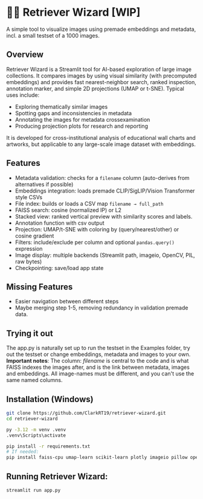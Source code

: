 # 🧙‍♂️ Retriever Wizard [WIP]
A simple tool to visualize images using premade embeddings and metadata, incl. a small testset of a 1000 images. 

## Overview
Retriever Wizard is a Streamlit tool for AI-based exploration of large image collections. It compares images by using visual similarity (with precomputed embeddings) and provides fast nearest-neighbor search, ranked inspection, annotation marker, and simple 2D projections (UMAP or t-SNE). Typical uses include:
- Exploring thematically similar images
- Spotting gaps and inconsistencies in metadata
- Annotating the images for metadata crossexamination 
- Producing projection plots for research and reporting

It is developed for cross-institutional analysis of educational wall charts and artworks, but applicable to any large-scale image dataset with embeddings.  

## Features
- Metadata validation: checks for a `filename` column (auto-derives from alternatives if possible)
- Embeddings integration: loads premade CLIP/SigLIP/Vision Transformer style CSVs
- File index: builds or loads a CSV map `filename → full_path`
- FAISS search: cosine (normalized IP) or L2
- Stacked view: ranked vertical preview with similarity scores and labels.
- Annotation function with csv output
- Projection: UMAP/t-SNE with coloring by (query/nearest/other) or cosine gradient
- Filters: include/exclude per column and optional `pandas.query()` expression
- Image display: multiple backends (Streamlit path, imageio, OpenCV, PIL, raw bytes)
- Checkpointing: save/load app state

## Missing Features
- Easier navigation between different steps
- Maybe merging step 1-5, removing redundancy in validation premade data.
  

## Trying it out
The app.py is naturally set up to run the testset in the Examples folder, try out the testset or change embeddings, metadata and images to your own. 
**Important notes**: The column: *filename* is central to the code and is what FAISS indexes the images after, and is the link between metadata, images and embeddings. All image-names must be different, and you can't use the same named columns. 

## Installation (Windows)
```bash
git clone https://github.com/ClarkRT19/retriever-wizard.git
cd retriever-wizard

py -3.12 -m venv .venv
.venv\Scripts\activate

pip install -r requirements.txt
# If needed:
pip install faiss-cpu umap-learn scikit-learn plotly imageio pillow opencv-python
```

## Running Retriever Wizard:
```bash
streamlit run app.py
```
